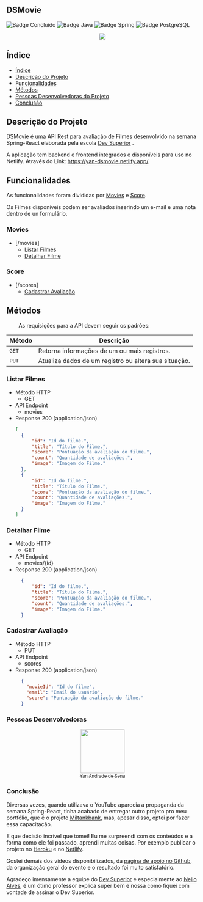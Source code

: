 ## DSMovie
![Badge Concluído](http://img.shields.io/static/v1?label=STATUS&message=CONCLUÍDO&color=GREEN&style=for-the-badge)
![Badge Java](http://img.shields.io/static/v1?label=JAVA&message=11.0.13&color=yellow&style=for-the-badge)
![Badge Spring](http://img.shields.io/static/v1?label=SPRING&message=2.6.4&color=GREEN&style=for-the-badge)
![Badge PostgreSQL](http://img.shields.io/static/v1?label=POSTGRESQL&message=12.10&color=blue&style=for-the-badge)

<p align="center">
  <img src="https://user-images.githubusercontent.com/48693812/158029327-d2ffd7b2-d913-4602-8d80-ed6637f412eb.svg" />
</p>


## Índice 

* [Índice](#índice)
* [Descrição do Projeto](#descrição-do-projeto)
* [Funcionalidades](#funcionalidades)
* [Métodos](#métodos)
* [Pessoas Desenvolvedoras do Projeto](#pessoas-desenvolvedoras)
* [Conclusão](#conclusão)

## Descrição do Projeto
DSMovie é uma API Rest para avaliação de Filmes desenvolvido na semana Spring-React elaborada pela escola <a href="https://devsuperior.com.br/">Dev Superior</a> . 

A aplicação tem backend e frontend integrados e disponíveis para uso no Netlify. Através do Link: <a href="https://yan-dsmovie.netlify.app/">https://yan-dsmovie.netlify.app/</a> 

## Funcionalidades
As funcionalidades foram divididas por [Movies](#movies) e [Score](#score).

Os Filmes disponíveis podem ser avaliados inserindo um e-mail e uma nota dentro de un formulário.

### Movies
* [/movies]
  * [Listar Filmes](#listar-filme)
  * [Detalhar Filme](#detalhar-filme)

### Score
* [/scores]
  * [Cadastrar Avaliação](#cadastrar-avaliação)

## Métodos
&emsp;&emsp; As requisições para a API devem seguir os padrões:

<center>
  
| Método   | Descrição                                             |
|:---------|-------------------------------------------------------|
| `GET`    | Retorna informações de um ou mais registros.          |
| `PUT`    | Atualiza dados de um registro ou altera sua situação. |

</center>


### Listar Filmes
* Método HTTP
  * GET
* API Endpoint
  * movies
* Response 200 (application/json)
  ```json
  [
    {
        "id": "Id do filme.",
        "title": "Título do Filme.",
        "score": "Pontuação da avaliação do filme.",
        "count": "Quantidade de avaliações.",
        "image": "Imagem do Filme."       
    },
    {
        "id": "Id do filme.",
        "title": "Título do Filme.",
        "score": "Pontuação da avaliação do filme.",
        "count": "Quantidade de avaliações.",
        "image": "Imagem do Filme."       
    }
  ]
  ```

### Detalhar Filme
* Método HTTP
  * GET
* API Endpoint
  * movies/{id}
* Response 200 (application/json)
  ```json
    {
        "id": "Id do filme.",
        "title": "Título do Filme.",
        "score": "Pontuação da avaliação do filme.",
        "count": "Quantidade de avaliações.",
        "image": "Imagem do Filme."        
    }
  ```

### Cadastrar Avaliação
* Método HTTP
  * PUT
* API Endpoint
  * scores
* Response 200 (application/json)
  ```json
    {
      "movieId": "Id do filme",
      "email": "Email do usuário",
      "score": "Pontuação da avaliação do filme."
    }
  ```

### Pessoas Desenvolvedoras

[<p align="center"><img src="https://avatars.githubusercontent.com/u/48693812?s=400&u=e3b46f180b450fc7e0bdc65bbbf68e4a77f8d121&v=4" width=115 ><br><sub>Yan Andrade de Sena</sub>](https://github.com/yandrade1305)</p>

### Conclusão

Diversas vezes, quando utilizava o YouTube aparecia a propaganda da semana Spring-React, tinha acabado de entregar outro projeto pro meu portfólio, que é o projeto <a href="https://github.com/yandrade1305/miltankbank">Miltankbank</a>, mas, apesar disso, optei por fazer essa capacitação.

E que decisão incrível que tomei! Eu me surpreendi com os conteúdos e a forma como ele foi passado, aprendi muitas coisas. Por exemplo publicar o projeto no <a href="https://dashboard.heroku.com/">Heroku</a> e no <a href="https://www.netlify.com/">Netlify</a>. 

Gostei demais dos vídeos disponibilizados, da <a href="https://github.com/devsuperior/sds-dsmovie">página de apoio no Github</a>, da organização geral do evento e o resultado foi muito satisfatório.

Agradeço imensamente a equipe do <a href="https://devsuperior.com.br/">Dev Superior</a> e especialmente ao <a href="https://www.linkedin.com/in/nelio-alves/">Nelio Alves</a>, é um ótimo professor explica super bem e nossa como fiquei com vontade de assinar o Dev Superior.
